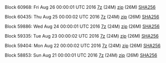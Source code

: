 Block 60968: Fri Aug 26 00:00:01 UTC 2016 [7z](https://transfer.sh/HR73U/bootstrap.dat.20160826.7z) (24M) [zip](https://transfer.sh/Sn34/bootstrap.dat.20160826.zip) (26M) [SHA256](https://transfer.sh/MOBF4/sha256.txt)

Block 60435: Thu Aug 25 00:00:02 UTC 2016 [7z](https://transfer.sh/Kn7h4/bootstrap.dat.20160825.7z) (24M) [zip](https://transfer.sh/wvXJ3/bootstrap.dat.20160825.zip) (26M) [SHA256](https://transfer.sh/e424r/sha256.txt)

Block 59886: Wed Aug 24 00:00:01 UTC 2016 [7z](https://transfer.sh/p0u98/bootstrap.dat.20160824.7z) (24M) [zip](https://transfer.sh/14Lrkp/bootstrap.dat.20160824.zip) (26M) [SHA256](https://transfer.sh/R26Uo/sha256.txt)

Block 59335: Tue Aug 23 00:00:02 UTC 2016 [7z](https://transfer.sh/11v7OD/bootstrap.dat.20160823.7z) (24M) [zip](https://transfer.sh/Ejdt5/bootstrap.dat.20160823.zip) (26M) [SHA256](https://transfer.sh/12KoC1/sha256.txt)

Block 59404: Mon Aug 22 00:00:02 UTC 2016 [7z](https://transfer.sh/RC83l/bootstrap.dat.20160822.7z) (24M) [zip](https://transfer.sh/kw7G6/bootstrap.dat.20160822.zip) (26M) [SHA256](https://transfer.sh/bEQ0n/sha256.txt)

Block 58853: Sun Aug 21 00:00:01 UTC 2016 [7z](https://transfer.sh/b5U0C/bootstrap.dat.20160821.7z) (24M) [zip](https://transfer.sh/zLF2U/bootstrap.dat.20160821.zip) (26M) [SHA256](https://transfer.sh/S0hSL/sha256.txt)
